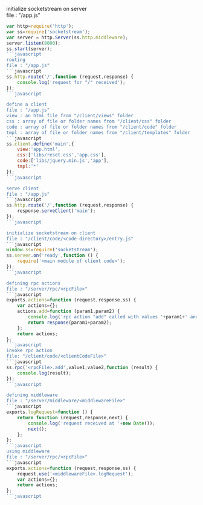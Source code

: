 initialize socketstream on server  
file : "/app.js"  
```javascript
var http=require('http');
var ss=require('socketstream');
var server = http.Server(ss.http.middleware);
server.listen(8000);
ss.start(server);
```javascript
routing  
file : "/app.js"  
```javascript
ss.http.route('/',function (request,response) {
	console.log('request for "/" received');
});
```javascript

define a client  
file : "/app.js"  
view : an html file from "/client/views" folder  
css : array of file or folder names from "/client/css" folder  
code : array of file or folder names from "/client/code" folder  
tmpl : array of file or folder names from "/client/templates" folder  
```javascript
ss.client.define('main',{
	view:'app.html',
	css:['libs/reset.css','app.css'],
	code:['libs/jquery.min.js','app'],
	tmpl:'*'
});
```javascript

serve client  
file : "/app.js"  
```javascript
ss.http.route('/',function (request,response) {
	response.serveClient('main');
});
```javascript

initialize socketstream on client  
file : "/client/code/<code-directory>/entry.js"  
```javascript
window.ss=require('socketstream');
ss.server.on('ready',function () {
	require('<main module of client code>');
});
```javascript

defining rpc actions  
file : "/server/rpc/<rpcFile>"  
```javascript
exports.actions=function (request,response,ss) {
	var actions={};
	actions.add=function (param1,param2) {
		console.log('rpc action "add" called with values '+param1+' and '+param2);
		return response(param1+param2);
	};
	return actions;
};
```javascript
invoke rpc action  
file: "/client/code/<clientCodeFile>"  
```javascript
ss.rpc('<rpcFile>.add',value1,value2,function (result) {
	console.log(result);
});
```javascript

defining middleware  
file : "/server/middleware/<middlewareFile>"  
```javascript
exports.logRequest=function () {
	return function (request,response,next) {
		console.log('request received at '+new Date());
		next();
	};
};
```javascript
using middleware  
file : "/server/rpc/<rpcFile>"  
```javascript
exports.actions=function (request,response,ss) {
	request.use('<middlewareFile>.logRequest');
	var actions={};
	return actions;
};
```javascript
